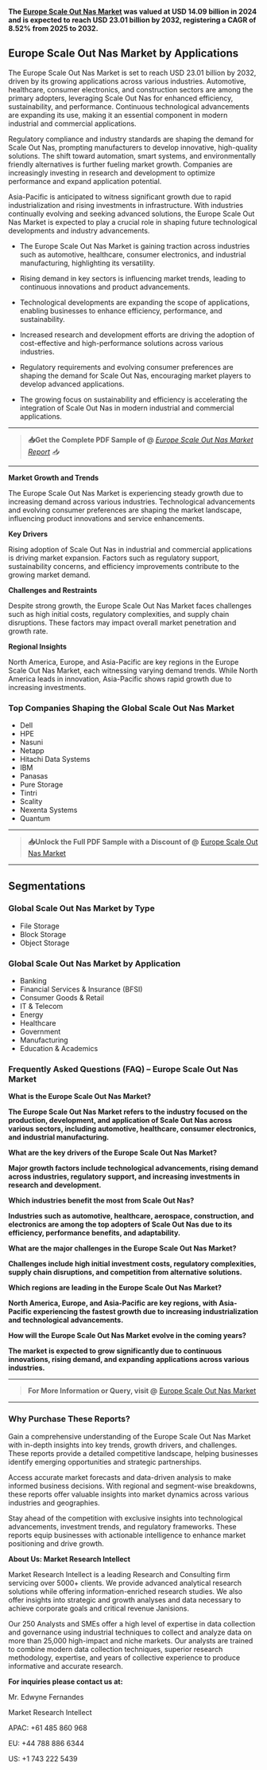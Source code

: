 <p><strong>The <a href="https://www.marketresearchintellect.com/download-sample/?rid=596616&amp;utm_source=Pulse-April-Europe&amp;utm_medium=852">Europe Scale Out Nas Market</a> was valued at USD 14.09 billion in 2024 and is expected to reach USD 23.01 billion by 2032, registering a CAGR of 8.52% from 2025 to 2032.</strong></p><h2>Europe Scale Out Nas Market by Applications&nbsp;</h2><p><p>The Europe Scale Out Nas Market is set to reach USD 23.01 billion by 2032, driven by its growing applications across various industries. Automotive, healthcare, consumer electronics, and construction sectors are among the primary adopters, leveraging Scale Out Nas for enhanced efficiency, sustainability, and performance. Continuous technological advancements are expanding its use, making it an essential component in modern industrial and commercial applications.</p><p>Regulatory compliance and industry standards are shaping the demand for Scale Out Nas, prompting manufacturers to develop innovative, high-quality solutions. The shift toward automation, smart systems, and environmentally friendly alternatives is further fueling market growth. Companies are increasingly investing in research and development to optimize performance and expand application potential.</p><p>Asia-Pacific is anticipated to witness significant growth due to rapid industrialization and rising investments in infrastructure. With industries continually evolving and seeking advanced solutions, the Europe Scale Out Nas Market is expected to play a crucial role in shaping future technological developments and industry advancements.</p></p><ul><li><p>The Europe Scale Out Nas Market is gaining traction across industries such as automotive, healthcare, consumer electronics, and industrial manufacturing, highlighting its versatility.</p></li><li><p>Rising demand in key sectors is influencing market trends, leading to continuous innovations and product advancements.</p></li><li><p>Technological developments are expanding the scope of applications, enabling businesses to enhance efficiency, performance, and sustainability.</p></li><li><p>Increased research and development efforts are driving the adoption of cost-effective and high-performance solutions across various industries.</p></li><li><p>Regulatory requirements and evolving consumer preferences are shaping the demand for Scale Out Nas, encouraging market players to develop advanced applications.</p></li><li><p>The growing focus on sustainability and efficiency is accelerating the integration of Scale Out Nas in modern industrial and commercial applications.</p></li></ul><hr /><blockquote><p><strong><span class="font-[700]">📥Get the Complete PDF Sample of @ </span></strong><em><span class="font-[700]"><a href="https://www.marketresearchintellect.com/download-sample/?rid=596616&amp;utm_source=Pulse-April-Europe&amp;utm_medium=852" target="_blank" data-tracking-control-name="article-ssr-frontend-pulse_little-text-block" data-tracking-will-navigate="" data-test-link="">Europe Scale Out Nas Market Report</a>&nbsp;📥</span></em></p></blockquote><hr /><p class="" data-start="77" data-end="360"><strong data-start="77" data-end="105">Market Growth and Trends</strong></p><p class="" data-start="77" data-end="360">The Europe Scale Out Nas Market is experiencing steady growth due to increasing demand across various industries. Technological advancements and evolving consumer preferences are shaping the market landscape, influencing product innovations and service enhancements.</p><p class="" data-start="362" data-end="606"><strong data-start="362" data-end="377">Key Drivers</strong></p><p class="" data-start="362" data-end="606">Rising adoption of Scale Out Nas in industrial and commercial applications is driving market expansion. Factors such as regulatory support, sustainability concerns, and efficiency improvements contribute to the growing market demand.</p><p class="" data-start="608" data-end="849"><strong data-start="608" data-end="637">Challenges and Restraints</strong></p><p class="" data-start="608" data-end="849">Despite strong growth, the Europe Scale Out Nas Market faces challenges such as high initial costs, regulatory complexities, and supply chain disruptions. These factors may impact overall market penetration and growth rate.</p><p class="" data-start="851" data-end="1095"><strong data-start="851" data-end="872">Regional Insights</strong></p><p class="" data-start="851" data-end="1095">North America, Europe, and Asia-Pacific are key regions in the Europe Scale Out Nas Market, each witnessing varying demand trends. While North America leads in innovation, Asia-Pacific shows rapid growth due to increasing investments.</p><p><h3>Top Companies Shaping the Global Scale Out Nas Market </h3><ul><li>Dell</li><li>HPE</li><li>Nasuni</li><li>Netapp</li><li>Hitachi Data Systems</li><li>IBM</li><li>Panasas</li><li>Pure Storage</li><li>Tintri</li><li>Scality</li><li>Nexenta Systems</li><li>Quantum</li></ul></p><hr /><blockquote><p><strong>📥Unlock the Full PDF Sample with a Discount of @</strong> <a href="https://www.marketresearchintellect.com/ask-for-discount/?rid=596616&amp;utm_source=Pulse-April-Europe&amp;utm_medium=852">Europe Scale Out Nas Market</a></p></blockquote><hr /><p><h2>Segmentations</h2><h3>Global Scale Out Nas Market by Type</h3><ul><li>File Storage</li><li>Block Storage</li><li>Object Storage</li></ul><h3>Global Scale Out Nas Market by Application</h3><ul><li>Banking</li><li>Financial Services & Insurance (BFSI)</li><li>Consumer Goods & Retail</li><li>IT & Telecom</li><li>Energy</li><li>Healthcare</li><li>Government</li><li>Manufacturing</li><li>Education & Academics</li></ul></p><h3><strong>Frequently Asked Questions (FAQ) &ndash; Europe Scale Out Nas Market</strong></h3><p><strong>What is the Europe Scale Out Nas Market?</strong></p><p><strong>The Europe Scale Out Nas Market refers to the industry focused on the production, development, and application of Scale Out Nas across various sectors, including automotive, healthcare, consumer electronics, and industrial manufacturing.</strong></p><p><strong>What are the key drivers of the Europe Scale Out Nas Market?</strong></p><p><strong>Major growth factors include technological advancements, rising demand across industries, regulatory support, and increasing investments in research and development.</strong></p><p><strong>Which industries benefit the most from Scale Out Nas?</strong></p><p><strong>Industries such as automotive, healthcare, aerospace, construction, and electronics are among the top adopters of Scale Out Nas due to its efficiency, performance benefits, and adaptability.</strong></p><p><strong>What are the major challenges in the Europe Scale Out Nas Market?</strong></p><p><strong>Challenges include high initial investment costs, regulatory complexities, supply chain disruptions, and competition from alternative solutions.</strong></p><p><strong>Which regions are leading in the Europe Scale Out Nas Market?</strong></p><p><strong>North America, Europe, and Asia-Pacific are key regions, with Asia-Pacific experiencing the fastest growth due to increasing industrialization and technological advancements.</strong></p><p><strong>How will the Europe Scale Out Nas Market evolve in the coming years?</strong></p><p><strong>The market is expected to grow significantly due to continuous innovations, rising demand, and expanding applications across various industries.</strong></p><hr /><blockquote><p><span class="font-[700]"><strong>For More Information or Query, visit&nbsp;@</strong>&nbsp;</span><span class="font-[700]"><a href="https://www.marketresearchintellect.com/product/global-scale-out-nas-market-size-forecast/?utm_source=Linkedin&utm_medium=852" target="_blank" data-tracking-control-name="article-ssr-frontend-pulse_little-text-block" data-tracking-will-navigate="" data-test-link="">Europe Scale Out Nas Market</a></span></p></blockquote><hr /><h3><strong data-start="0" data-end="31">Why Purchase These Reports?</strong></h3><p class="" data-start="35" data-end="297">Gain a comprehensive understanding of the Europe Scale Out Nas Market with in-depth insights into key trends, growth drivers, and challenges. These reports provide a detailed competitive landscape, helping businesses identify emerging opportunities and strategic partnerships.</p><p class="" data-start="299" data-end="540">Access accurate market forecasts and data-driven analysis to make informed business decisions. With regional and segment-wise breakdowns, these reports offer valuable insights into market dynamics across various industries and geographies.</p><p class="" data-start="542" data-end="784">Stay ahead of the competition with exclusive insights into technological advancements, investment trends, and regulatory frameworks. These reports equip businesses with actionable intelligence to enhance market positioning and drive growth.</p><p><strong><span class="font-[700]">About Us: Market Research Intellect</span></strong></p><p><span class="">Market Research Intellect is a leading Research and Consulting firm servicing over 5000+ clients. We provide advanced analytical research solutions while offering information-enriched research studies.&nbsp;</span>We also offer insights into strategic and growth analyses and data necessary to achieve corporate goals and critical revenue Janisions.</p><p><span class="">Our 250 Analysts and SMEs offer a high level of expertise in data collection and governance using industrial techniques to collect and analyze data on more than 25,000 high-impact and niche markets. Our analysts are trained to combine modern data collection techniques, superior research methodology, expertise, and years of collective experience to produce informative and accurate research.</span></p><p><strong>For inquiries please contact us at:</strong></p><p>Mr. Edwyne Fernandes</p><p>Market Research Intellect</p><p>APAC: +61 485 860 968</p><p>EU: +44 788 886 6344</p><p>US: +1 743 222 5439</p>